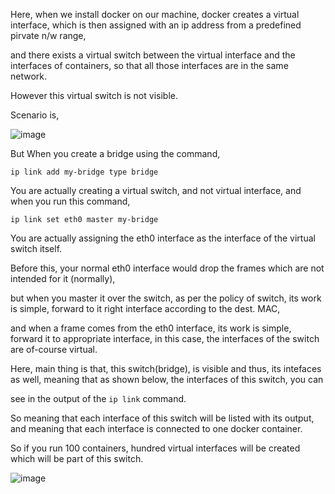 Here, when we install docker on our machine, docker creates a virtual interface, which is then assigned with an ip address from a predefined pirvate n/w range,

and there exists a virtual switch between the virtual interface and the interfaces of containers, so that all those interfaces are in the same network.

However this virtual switch is not visible.

Scenario is,

![image](https://github.com/VaradBelwalkar/helpful-tutorials/assets/86964576/96cd6891-03db-4baf-8a87-5b331052caec)





But When you create a bridge using the command,
```
ip link add my-bridge type bridge
```

You are actually creating a virtual switch, and not virtual interface, 
and when you run this command,

```
ip link set eth0 master my-bridge
```

You are actually assigning the eth0 interface as the interface of the virtual switch itself.

Before this, your normal eth0 interface would drop the frames which are not intended for it (normally),

but when you master it over the switch, as per the policy of switch, its work is simple, forward to it right interface according to the dest. MAC,

and when a frame comes from the eth0 interface, its work is simple, forward it to appropriate interface, in this case, the interfaces of the switch are of-course
virtual.

Here, main thing is that, this switch(bridge), is visible and thus, its intefaces as well, meaning that as shown below, the interfaces of this switch, you can

see in the output of the ``` ip link ``` command.

So meaning that each interface of this switch will be listed with its output, and meaning that each interface is connected to one docker container.

So if you run 100 containers, hundred virtual interfaces will be created which will be part of this switch.


![image](https://github.com/VaradBelwalkar/helpful-tutorials/assets/86964576/3e6f86d5-5943-48cf-a24a-1bcf1ed0afac)

